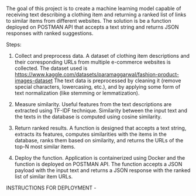 The goal of this project is to create a machine learning model capable of receiving text describing a clothing item and returning a ranked list of links to similar items from different websites. The solution is be a function deployed on POSTMAN API that accepts a text string and returns JSON responses with ranked suggestions.

Steps:

1. Collect and preprocess data.
A dataset of clothing item descriptions and their corresponding URLs from multiple e-commerce websites is collected. The dataset used is https://www.kaggle.com/datasets/paramaggarwal/fashion-product-images-dataset 
The text data is preprocessed by cleaning it (remove special characters, lowercasing, etc.), and by applying some form of text normalization (like stemming or lemmatization).

2. Measure similarity.
Useful features from the text descriptions are extracted using TF-IDF technique. Similarity between the input text and the texts in the database is computed using
cosine similarity.

3. Return ranked results.
A function is designed that accepts a text string, extracts its features, computes similarities with the items in the database, ranks them based on similarity, and returns the URLs of the top-N most similar items.

4. Deploy the function.
Application is containerized using Docker and the function is deployed on POSTMAN API. The function accepts a JSON payload with the input text and returns a JSON response with the ranked list of similar item URLs.


INSTRUCTIONS FOR DEPLOYMENT - 


